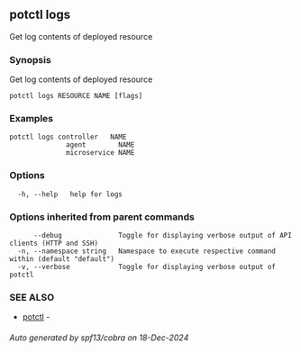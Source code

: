 ## potctl logs

Get log contents of deployed resource

### Synopsis

Get log contents of deployed resource

```
potctl logs RESOURCE NAME [flags]
```

### Examples

```
potctl logs controller   NAME
              agent        NAME
              microservice NAME
```

### Options

```
  -h, --help   help for logs
```

### Options inherited from parent commands

```
      --debug              Toggle for displaying verbose output of API clients (HTTP and SSH)
  -n, --namespace string   Namespace to execute respective command within (default "default")
  -v, --verbose            Toggle for displaying verbose output of potctl
```

### SEE ALSO

* [potctl](potctl.md)	 - 

###### Auto generated by spf13/cobra on 18-Dec-2024
